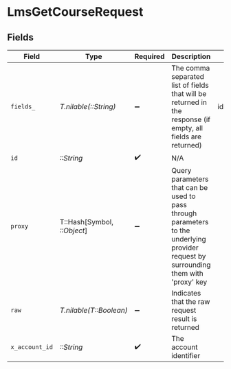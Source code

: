 # LmsGetCourseRequest


## Fields

| Field                                                                                                                                                                                           | Type                                                                                                                                                                                            | Required                                                                                                                                                                                        | Description                                                                                                                                                                                     | Example                                                                                                                                                                                         |
| ----------------------------------------------------------------------------------------------------------------------------------------------------------------------------------------------- | ----------------------------------------------------------------------------------------------------------------------------------------------------------------------------------------------- | ----------------------------------------------------------------------------------------------------------------------------------------------------------------------------------------------- | ----------------------------------------------------------------------------------------------------------------------------------------------------------------------------------------------- | ----------------------------------------------------------------------------------------------------------------------------------------------------------------------------------------------- |
| `fields_`                                                                                                                                                                                       | *T.nilable(::String)*                                                                                                                                                                           | :heavy_minus_sign:                                                                                                                                                                              | The comma separated list of fields that will be returned in the response (if empty, all fields are returned)                                                                                    | id,remote_id,external_reference,content_ids,remote_content_ids,title,description,languages,cover_url,url,active,duration,categories,skills,updated_at,created_at,content,provider,localizations |
| `id`                                                                                                                                                                                            | *::String*                                                                                                                                                                                      | :heavy_check_mark:                                                                                                                                                                              | N/A                                                                                                                                                                                             |                                                                                                                                                                                                 |
| `proxy`                                                                                                                                                                                         | T::Hash[Symbol, *::Object*]                                                                                                                                                                     | :heavy_minus_sign:                                                                                                                                                                              | Query parameters that can be used to pass through parameters to the underlying provider request by surrounding them with 'proxy' key                                                            |                                                                                                                                                                                                 |
| `raw`                                                                                                                                                                                           | *T.nilable(T::Boolean)*                                                                                                                                                                         | :heavy_minus_sign:                                                                                                                                                                              | Indicates that the raw request result is returned                                                                                                                                               |                                                                                                                                                                                                 |
| `x_account_id`                                                                                                                                                                                  | *::String*                                                                                                                                                                                      | :heavy_check_mark:                                                                                                                                                                              | The account identifier                                                                                                                                                                          |                                                                                                                                                                                                 |
